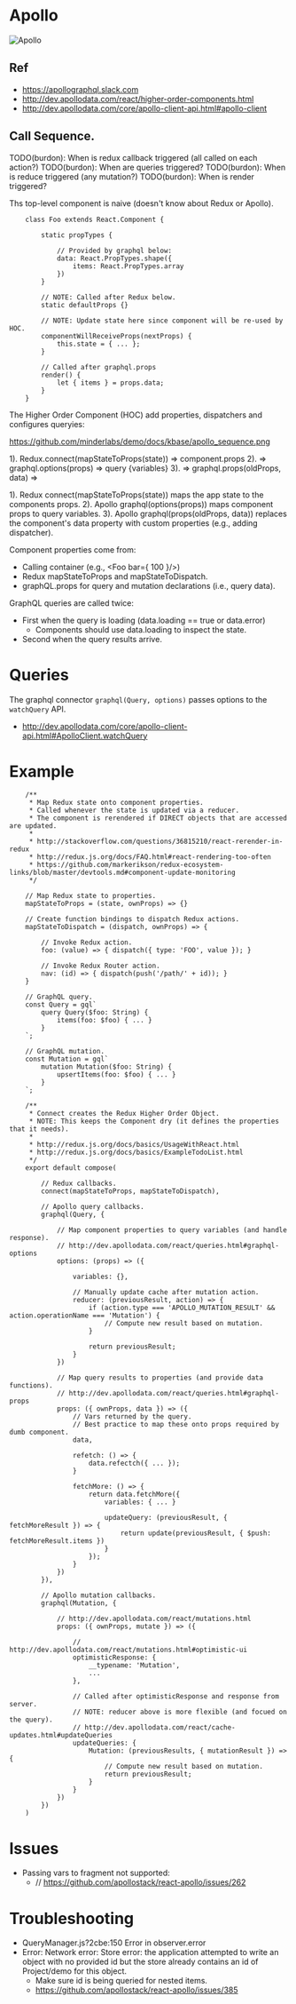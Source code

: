 # Apollo

![Apollo](https://github.com/minderlabs/demo/blob/master/docs/kbase/apollo.png "Apollo")


## Ref

- https://apollographql.slack.com
- http://dev.apollodata.com/react/higher-order-components.html
- http://dev.apollodata.com/core/apollo-client-api.html#apollo-client


## Call Sequence.

TODO(burdon): When is redux callback triggered (all called on each action?)
TODO(burdon): When are queries triggered?
TODO(burdon): When is reduce triggered (any mutation?)
TODO(burdon): When is render triggered?

Ths top-level component is naive (doesn't know about Redux or Apollo).

~~~~
    class Foo extends React.Component {

        static propTypes {

            // Provided by graphql below:
            data: React.PropTypes.shape({
                items: React.PropTypes.array
            })
        }

        // NOTE: Called after Redux below.
        static defaultProps {}

        // NOTE: Update state here since component will be re-used by HOC.
        componentWillReceiveProps(nextProps) {
            this.state = { ... };
        }
        
        // Called after graphql.props
        render() {
            let { items } = props.data;
        }
    }
~~~~

The Higher Order Component (HOC) add properties, dispatchers and configures queryies:

https://github.com/minderlabs/demo/docs/kbase/apollo_sequence.png

1). Redux.connect(mapStateToProps(state)) => component.props
2). => graphql.options(props) => query {variables}
3). => graphql.props(oldProps, data) =>

1). Redux connect(mapStateToProps(state)) maps the app state to the components props.
2). Apollo graphql(options(props)) maps component props to query variables.
3). Apollo graphql(props(oldProps, data)) replaces the component's data property with custom
    properties (e.g., adding dispatcher).
    
Component properties come from:
- Calling container (e.g., <Foo bar={ 100 }/>)
- Redux mapStateToProps and mapStateToDispatch.
- graphQL.props for query and mutation declarations (i.e., query data).

GraphQL queries are called twice:
- First when the query is loading (data.loading == true or data.error)
  - Components should use data.loading to inspect the state.
- Second when the query results arrive.


# Queries

The graphql connector `graphql(Query, options)` passes options to the `watchQuery` API.

- http://dev.apollodata.com/core/apollo-client-api.html#ApolloClient.watchQuery

# Example

~~~~
    /**
     * Map Redux state onto component properties.
     * Called whenever the state is updated via a reducer.
     * The component is rerendered if DIRECT objects that are accessed are updated.
     *
     * http://stackoverflow.com/questions/36815210/react-rerender-in-redux
     * http://redux.js.org/docs/FAQ.html#react-rendering-too-often
     * https://github.com/markerikson/redux-ecosystem-links/blob/master/devtools.md#component-update-monitoring
     */

    // Map Redux state to properties.
    mapStateToProps = (state, ownProps) => {}

    // Create function bindings to dispatch Redux actions.
    mapStateToDispatch = (dispatch, ownProps) => {

        // Invoke Redux action.
        foo: (value) => { dispatch({ type: 'FOO', value }); }
        
        // Invoke Redux Router action.
        nav: (id) => { dispatch(push('/path/' + id)); }
    }

    // GraphQL query.
    const Query = gql`
        query Query($foo: String) {
            items(foo: $foo) { ... }
        }
    `;
    
    // GraphQL mutation.
    const Mutation = gql`
        mutation Mutation($foo: String) {
            upsertItems(foo: $foo) { ... }
        }
    `;

    /**
     * Connect creates the Redux Higher Order Object.
     * NOTE: This keeps the Component dry (it defines the properties that it needs).
     *
     * http://redux.js.org/docs/basics/UsageWithReact.html
     * http://redux.js.org/docs/basics/ExampleTodoList.html
     */
    export default compose(
    
        // Redux callbacks.
        connect(mapStateToProps, mapStateToDispatch),
        
        // Apollo query callbacks.
        graphql(Query, {

            // Map component properties to query variables (and handle response).
            // http://dev.apollodata.com/react/queries.html#graphql-options
            options: (props) => ({

                variables: {},
                
                // Manually update cache after mutation action.
                reducer: (previousResult, action) => {
                    if (action.type === 'APOLLO_MUTATION_RESULT' && action.operationName === 'Mutation') {
                        // Compute new result based on mutation.
                    }
                
                    return previousResult;
                }
            })
            
            // Map query results to properties (and provide data functions).
            // http://dev.apollodata.com/react/queries.html#graphql-props
            props: ({ ownProps, data }) => ({            
                // Vars returned by the query.
                // Best practice to map these onto props required by dumb component.
                data,
                
                refetch: () => {
                    data.refectch({ ... });
                }
                
                fetchMore: () => {
                    return data.fetchMore({ 
                        variables: { ... } 
                        
                        updateQuery: (previousResult, { fetchMoreResult }) => {
                            return update(previousResult, { $push: fetchMoreResult.items })
                        }
                    });
                }
            })
        }),

        // Apollo mutation callbacks.
        graphql(Mutation, {
        
            // http://dev.apollodata.com/react/mutations.html
            props: ({ ownProps, mutate }) => ({
            
                // http://dev.apollodata.com/react/mutations.html#optimistic-ui
                optimisticResponse: {
                    __typename: 'Mutation',
                    ...
                },
                
                // Called after optimisticResponse and response from server.
                // NOTE: reducer above is more flexible (and focued on the query).
                // http://dev.apollodata.com/react/cache-updates.html#updateQueries
                updateQueries: {
                    Mutation: (previousResults, { mutationResult }) => {
                        // Compute new result based on mutation.
                        return previousResult;
                    }
                }
            })
        })
    )
~~~~


# Issues
- Passing vars to fragment not supported:
    - // https://github.com/apollostack/react-apollo/issues/262



# Troubleshooting

- QueryManager.js?2cbe:150 Error in observer.error 
- Error: Network error: Store error: the application attempted to write an object with no provided id but the store already contains an id of Project/demo for this object.
    - Make sure id is being queried for nested items.
    - https://github.com/apollostack/react-apollo/issues/385
    
